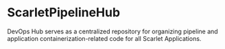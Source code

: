 # ScarletPipelineHub
DevOps Hub serves as a centralized repository for organizing pipeline and application containerization-related code for all Scarlet Applications.
